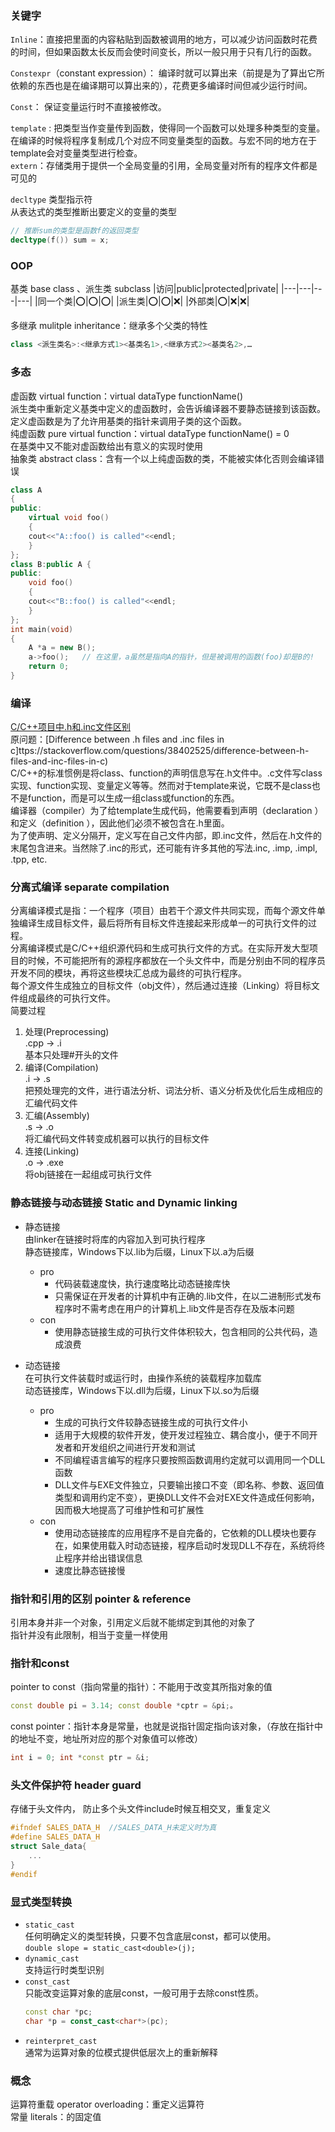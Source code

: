 ### 关键字

```Inline```：直接把里面的内容粘贴到函数被调用的地方，可以减少访问函数时花费的时间，但如果函数太长反而会使时间变长，所以一般只用于只有几行的函数。  
  
```Constexpr```（constant expression）： 编译时就可以算出来（前提是为了算出它所依赖的东西也是在编译期可以算出来的），花费更多编译时间但减少运行时间。  
  
```Const```： 保证变量运行时不直接被修改。  
  
```template``` : 把类型当作变量传到函数，使得同一个函数可以处理多种类型的变量。在编译的时候将程序复制成几个对应不同变量类型的函数。与宏不同的地方在于template会对变量类型进行检查。     
```extern```：存储类用于提供一个全局变量的引用，全局变量对所有的程序文件都是可见的  
  
```decltype``` 类型指示符  
从表达式的类型推断出要定义的变量的类型
```cpp
// 推断sum的类型是函数f的返回类型
decltype(f()) sum = x; 
```

### OOP
基类 base class 、派生类 subclass
|访问|public|protected|private|
|---|---|---|---|
|同一个类|:o:|:o:|:o:|
|派生类|:o:|:o:|:x:|
|外部类|:o:|:x:|:x:|

多继承 mulitple inheritance：继承多个父类的特性
```cpp
class <派生类名>:<继承方式1><基类名1>,<继承方式2><基类名2>,…
```
### 多态
虚函数 virtual function：virtual dataType functionName()  
派生类中重新定义基类中定义的虚函数时，会告诉编译器不要静态链接到该函数。定义虚函数是为了允许用基类的指针来调用子类的这个函数。  
纯虚函数 pure virtual function：virtual dataType functionName() = 0  
在基类中又不能对虚函数给出有意义的实现时使用  
抽象类 abstract class：含有一个以上纯虚函数的类，不能被实体化否则会编译错误  
```cpp
class A 
{ 
public:     
    virtual void foo()     
    {    	 
    cout<<"A::foo() is called"<<endl;     
    }
}; 
class B:public A { 
public:     
    void foo()     
    {    	 
    cout<<"B::foo() is called"<<endl;     
    } 
}; 
int main(void) 
{     
    A *a = new B();     
    a->foo();   // 在这里，a虽然是指向A的指针，但是被调用的函数(foo)却是B的!     
    return 0; 
}
```

### 编译
[C/C++项目中.h和.inc文件区别](https://www.cnblogs.com/kelamoyujuzhen/p/10226493.html)  
原问题：[Difference between .h files and .inc files in c]ttps://stackoverflow.com/questions/38402525/difference-between-h-files-and-inc-files-in-c)  
C/C++的标准惯例是将class、function的声明信息写在.h文件中。.c文件写class实现、function实现、变量定义等等。然而对于template来说，它既不是class也不是function，而是可以生成一组class或function的东西。  
编译器（compiler）为了给template生成代码，他需要看到声明（declaration ）和定义（definition ），因此他们必须不被包含在.h里面。  
为了使声明、定义分隔开，定义写在自己文件内部，即.inc文件，然后在.h文件的末尾包含进来。当然除了.inc的形式，还可能有许多其他的写法.inc, .imp, .impl, .tpp, etc.  

### 分离式编译 separate compilation
分离编译模式是指：一个程序（项目）由若干个源文件共同实现，而每个源文件单独编译生成目标文件，最后将所有目标文件连接起来形成单一的可执行文件的过程。  
分离编译模式是C/C++组织源代码和生成可执行文件的方式。在实际开发大型项目的时候，不可能把所有的源程序都放在一个头文件中，而是分别由不同的程序员开发不同的模块，再将这些模块汇总成为最终的可执行程序。  
每个源文件生成独立的目标文件（obj文件），然后通过连接（Linking）将目标文件组成最终的可执行文件。  
简要过程  
1. 处理(Preprocessing)  
.cpp -> .i  
基本只处理#开头的文件  
2. 编译(Compilation)  
.i -> .s  
把预处理完的文件，进行语法分析、词法分析、语义分析及优化后生成相应的汇编代码文件  
3. 汇编(Assembly)  
.s -> .o  
将汇编代码文件转变成机器可以执行的目标文件  
4. 连接(Linking)  
.o -> .exe  
将obj链接在一起组成可执行文件  

### 静态链接与动态链接 Static and Dynamic linking
- 静态链接  
 由linker在链接时将库的内容加入到可执行程序  
 静态链接库，Windows下以.lib为后缀，Linux下以.a为后缀  
  - pro  
    - 代码装载速度快，执行速度略比动态链接库快  
    - 只需保证在开发者的计算机中有正确的.lib文件，在以二进制形式发布程序时不需考虑在用户的计算机上.lib文件是否存在及版本问题  
  - con  
    - 使用静态链接生成的可执行文件体积较大，包含相同的公共代码，造成浪费

- 动态链接  
  在可执行文件装载时或运行时，由操作系统的装载程序加载库  
  动态链接库，Windows下以.dll为后缀，Linux下以.so为后缀  
  - pro  
    - 生成的可执行文件较静态链接生成的可执行文件小  
    - 适用于大规模的软件开发，使开发过程独立、耦合度小，便于不同开发者和开发组织之间进行开发和测试  
    - 不同编程语言编写的程序只要按照函数调用约定就可以调用同一个DLL函数  
    - DLL文件与EXE文件独立，只要输出接口不变（即名称、参数、返回值类型和调用约定不变），更换DLL文件不会对EXE文件造成任何影响，因而极大地提高了可维护性和可扩展性  
  - con  
    - 使用动态链接库的应用程序不是自完备的，它依赖的DLL模块也要存在，如果使用载入时动态链接，程序启动时发现DLL不存在，系统将终止程序并给出错误信息
    - 速度比静态链接慢
    
### 指针和引用的区别 pointer & reference  
引用本身并非一个对象，引用定义后就不能绑定到其他的对象了  
指针并没有此限制，相当于变量一样使用  

### 指针和const  
pointer to const（指向常量的指针）：不能用于改变其所指对象的值
```cpp
const double pi = 3.14; const double *cptr = &pi;。
```   
const pointer：指针本身是常量，也就是说指针固定指向该对象，（存放在指针中的地址不变，地址所对应的那个对象值可以修改）
```cpp
int i = 0; int *const ptr = &i;  
```


### 头文件保护符 header guard
存储于头文件内， 防止多个头文件include时候互相交叉，重复定义
```cpp
#ifndef SALES_DATA_H  //SALES_DATA_H未定义时为真
#define SALES_DATA_H
struct Sale_data{
    ...
}
#endif
```

### 显式类型转换
- `static_cast`  
  任何明确定义的类型转换，只要不包含底层const，都可以使用。  
  `double slope = static_cast<double>(j); `
- `dynamic_cast`  
  支持运行时类型识别  
- `const_cast`  
  只能改变运算对象的底层const，一般可用于去除const性质。  
  ```cpp
  const char *pc; 
  char *p = const_cast<char*>(pc);
  ```  
- `reinterpret_cast`  
  通常为运算对象的位模式提供低层次上的重新解释  

### 概念
运算符重载 operator overloading：重定义运算符  
常量 literals：的固定值  
